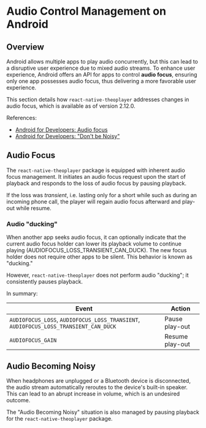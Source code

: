 # Audio Control Management on Android

## Overview

Android allows multiple apps to play audio concurrently, but this can lead to a disruptive user experience due to
mixed audio streams. To enhance user experience, Android offers an API for apps to control **audio focus**, ensuring only
one app possesses audio focus, thus delivering a more favorable user experience.

This section details how `react-native-theoplayer` addresses changes in audio focus, which is available as of
version 2.12.0.

References:
- [Android for Developers: Audio focus](https://developer.android.com/reference/android/media/AudioFocusRequest)
- [Android for Developers: "Don't be Noisy"](https://developer.android.com/guide/topics/media/platform/output#becoming-noisy)

## Audio Focus

The `react-native-theoplayer` package is equipped with inherent audio focus management. It initiates an audio focus
request upon the start of playback and responds to the loss of audio focus by pausing playback.

If the loss was *transient*, i.e. lasting only for a short while such as during an incoming phone call,
the player will regain audio focus afterward and play-out while resume.

### Audio "ducking"

When another app seeks audio focus, it can optionally indicate that the current audio focus holder can
lower its playback volume to continue playing (AUDIOFOCUS_LOSS_TRANSIENT_CAN_DUCK). The new focus holder does
not require other apps to be silent. This behavior is known as "ducking."

However, `react-native-theoplayer` does not perform audio "ducking"; it consistently pauses playback.

In summary:

| Event                                            | Action          |
|--------------------------------------------------|-----------------|
| `AUDIOFOCUS_LOSS`, `AUDIOFOCUS_LOSS_TRANSIENT`, `AUDIOFOCUS_LOSS_TRANSIENT_CAN_DUCK` | Pause play-out  |
| `AUDIOFOCUS_GAIN`                                | Resume play-out |


## Audio Becoming Noisy

When headphones are unplugged or a Bluetooth device is disconnected, the audio stream automatically reroutes to the
device's built-in speaker. This can lead to an abrupt increase in volume, which is an undesired outcome.

The "Audio Becoming Noisy" situation is also managed by pausing playback for the `react-native-theoplayer` package.
